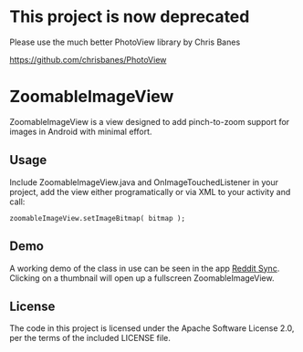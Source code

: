 # This project is now deprecated

Please use the much better PhotoView library by Chris Banes

https://github.com/chrisbanes/PhotoView

# ZoomableImageView

ZoomableImageView is a view designed to add pinch-to-zoom support for images in Android with minimal effort. 

## Usage

Include ZoomableImageView.java and OnImageTouchedListener in your project, add the view either programatically or via XML to your activity and call:

	zoomableImageView.setImageBitmap( bitmap );

## Demo

A working demo of the class in use can be seen in the app [Reddit Sync](https://play.google.com/store/apps/details?id=com.laurencedawson.reddit_sync). Clicking on a thumbnail will open up a fullscreen ZoomableImageView.

## License
The code in this project is licensed under the Apache Software License 2.0, per the terms of the included LICENSE file.

